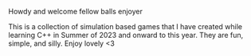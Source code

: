 Howdy and welcome fellow balls enjoyer 


This is a collection of simulation based games that I have created while learning C++ in Summer of 2023 and onward to this year.
They are fun, simple, and silly. Enjoy lovely <3


<!-- Google tag (gtag.js) 
<script async src="https://www.googletagmanager.com/gtag/js?id=G-H70PK1Y0W5"></script>
<script>
  window.dataLayer = window.dataLayer || [];
  function gtag(){dataLayer.push(arguments);}
  gtag('js', new Date());

  gtag('config', 'G-H70PK1Y0W5');
</script>

 -->
